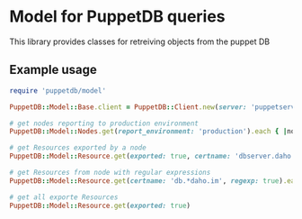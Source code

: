 # Model for PuppetDB queries

This library provides classes for retreiving objects from the puppet DB

## Example usage

```ruby
require 'puppetdb/model'

PuppetDB::Model::Base.client = PuppetDB::Client.new(server: 'puppetserver.daho.im')

# get nodes reporting to production environment
PuppetDB::Model::Nodes.get(report_environment: 'production').each { |node| puts node.certname }

# get Resources exported by a node
PuppetDB::Model::Resource.get(exported: true, certname: 'dbserver.daho.im').each { |r| puts r.title }

# get Resources from node with regular expressions
PuppetDB::Model::Resource.get(certname: 'db.*daho.im', regexp: true).each { |r| puts r.title }

# get all exporte Resources
PuppetDB::Model::Resource.get(exported: true)

```
